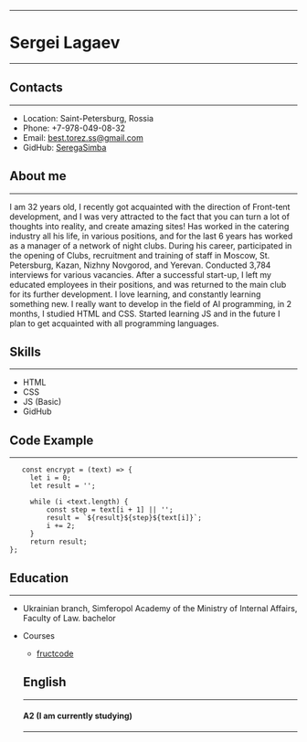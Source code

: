 ************************************************
# Sergei Lagaev
************************************************
## Contacts
************************************************
* Location: Saint-Petersburg, Rossia
* Phone: +7-978-049-08-32
* Email: best.torez.ss@gmail.com
* GidHub: [SeregaSimba](https://github.com/SeregaSimba)
## About me
************************************************
I am 32 years old, I recently got acquainted with the direction of Front-tent development, and I was very attracted to the fact that you can turn a lot of thoughts into reality, and create amazing sites! Has worked in the catering industry all his life, in various positions, and for the last 6 years has worked as a manager of a network of night clubs. During his career, participated in the opening of Clubs, recruitment and training of staff in Moscow, St. Petersburg, Kazan, Nizhny Novgorod, and Yerevan. Conducted 3,784 interviews for various vacancies. After a successful start-up, I left my educated employees in their positions, and was returned to the main club for its further development. I love learning, and constantly learning something new. I really want to develop in the field of AI programming, in 2 months, I studied HTML and CSS. Started learning JS and in the future I plan to get acquainted with all programming languages.
## Skills 
************************************************
* HTML 
* CSS
* JS (Basic)
* GidHub 
## Code Example
************************************************
```
   const encrypt = (text) => {
     let i = 0;
     let result = '';

     while (i <text.length) {
         const step = text[i + 1] || '';
         result = `${result}${step}${text[i]}`;
         i += 2;
     }
     return result;
};
```
## Education
************************************************
* Ukrainian branch, Simferopol Academy of the Ministry of Internal Affairs, Faculty of Law. bachelor
* Courses
  * [fructcode](https://fructcode.com/ru/courses/html-and-css/tags-ul-li/)
  
  ## English
  **********************************************
  #### A2 (I am currently studying)
  **********************************************

